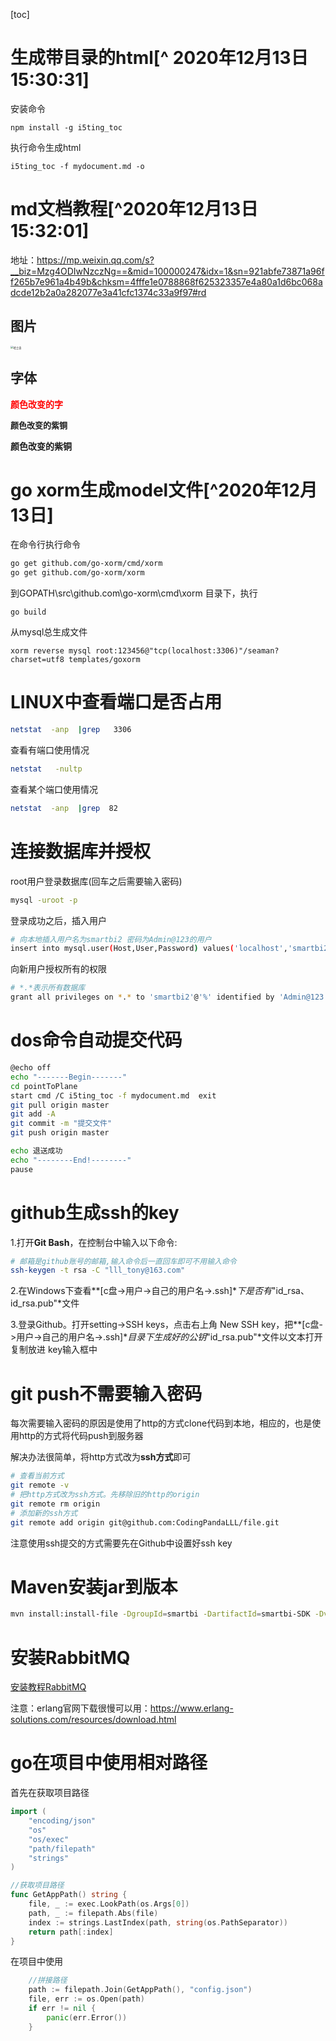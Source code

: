 [toc]

# 生成带目录的html[^ 2020年12月13日15:30:31]

安装命令

```
npm install -g i5ting_toc
```

执行命令生成html

```
i5ting_toc -f mydocument.md -o
```

# md文档教程[^2020年12月13日15:32:01] 

地址：<https://mp.weixin.qq.com/s?__biz=Mzg4ODIwNzczNg==&mid=100000247&idx=1&sn=921abfe73871a96ff265b7e961a4b49b&chksm=4fffe1e0788868f625323357e4a80a1d6bc068adcde12b2a0a282077e3a41cfc1374c33a9f97#rd>

## 图片

<img src="https://upload-images.jianshu.io/upload_images/6064177-dc67c5af7ab11bef.jpg?imageMogr2/auto-orient/strip%7CimageView2/2/w/1240" alt="哈士奇" style="zoom:30%;" />

## 字体

<font color="red">**颜色改变的字**</font>

<font size="2">**颜色改变的紫铜**</font>

<font face="楷体">**颜色改变的紫铜**</font>

# go xorm生成model文件[^2020年12月13日]

在命令行执行命令

``` bash
go get github.com/go-xorm/cmd/xorm
go get github.com/go-xorm/xorm
```

到GOPATH\src\github.com\go-xorm\cmd\xorm 目录下，执行

``` 
go build
```

从mysql总生成文件

```
xorm reverse mysql root:123456@"tcp(localhost:3306)"/seaman?charset=utf8 templates/goxorm
```



# LINUX中查看端口是否占用

``` bash
netstat  -anp  |grep   3306
```

查看有端口使用情况

``` bash
netstat   -nultp
```

查看某个端口使用情况

``` bash
netstat  -anp  |grep  82
```

# 连接数据库并授权

root用户登录数据库(回车之后需要输入密码)

``` bash
mysql -uroot -p
```

登录成功之后，插入用户

``` bash
# 向本地插入用户名为smartbi2 密码为Admin@123的用户
insert into mysql.user(Host,User,Password) values('localhost','smartbi2',password('Admin@123'));
```

向新用户授权所有的权限

``` bash
# *.*表示所有数据库
grant all privileges on *.* to 'smartbi2'@'%' identified by 'Admin@123' with grant option;
```

# dos命令自动提交代码

``` bash
@echo off
echo "-------Begin-------"
cd pointToPlane
start cmd /C i5ting_toc -f mydocument.md  exit
git pull origin master
git add -A
git commit -m "提交文件"
git push origin master

echo 退送成功
echo "--------End!--------"
pause
```

# github生成ssh的key

1.打开**Git Bash**，在控制台中输入以下命令:

``` bash
# 邮箱是github账号的邮箱,输入命令后一直回车即可不用输入命令
ssh-keygen -t rsa -C "lll_tony@163.com"
```

2.在Windows下查看**[c盘->用户->自己的用户名->.ssh]**下是否有*"id_rsa、id_rsa.pub"*文件

3.登录Github。打开setting->SSH keys，点击右上角 New SSH key，把**[c盘->用户->自己的用户名->.ssh]**目录下生成好的公钥*"id_rsa.pub"*文件以文本打开复制放进 key输入框中

# git push不需要输入密码

每次需要输入密码的原因是使用了http的方式clone代码到本地，相应的，也是使用http的方式将代码push到服务器

解决办法很简单，将http方式改为**ssh方式**即可

``` bash
# 查看当前方式
git remote -v
# 把http方式改为ssh方式。先移除旧的http的origin
git remote rm origin
# 添加新的ssh方式
git remote add origin git@github.com:CodingPandaLLL/file.git
```

注意使用ssh提交的方式需要先在Github中设置好ssh key

# Maven安装jar到版本

``` bash
mvn install:install-file -DgroupId=smartbi -DartifactId=smartbi-SDK -Dversion=1.0 -Dpackaging=jar -Dfile=C:\codeSpace\WorkSpace\JavaWeb\smartbi\src\main\resources\lib\smartbi-SDK.jar
```

# 安装RabbitMQ

[安装教程RabbitMQ](https://www.cnblogs.com/JustinLau/p/11738511.html)

注意：erlang官网下载很慢可以用：https://www.erlang-solutions.com/resources/download.html

# go在项目中使用相对路径

首先在获取项目路径

``` go
import (
	"encoding/json"
	"os"
	"os/exec"
	"path/filepath"
	"strings"
)

//获取项目路径
func GetAppPath() string {
	file, _ := exec.LookPath(os.Args[0])
	path, _ := filepath.Abs(file)
	index := strings.LastIndex(path, string(os.PathSeparator))
	return path[:index]
}
```

在项目中使用

``` go
	//拼接路径
	path := filepath.Join(GetAppPath(), "config.json")
	file, err := os.Open(path)
	if err != nil {
		panic(err.Error())
	}
```

